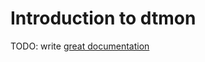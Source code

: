 # Introduction to dtmon

TODO: write [great documentation](http://jacobian.org/writing/what-to-write/)
